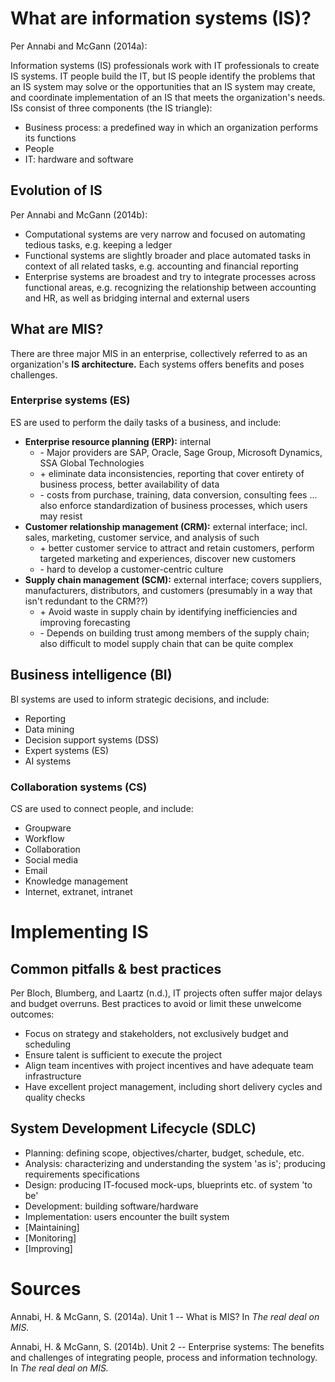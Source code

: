 

# What are information systems (IS)?

Per Annabi and McGann (2014a):

Information systems (IS) professionals work with IT professionals to create IS systems. IT people build the IT, but IS people identify the problems that an IS system may solve or the opportunities that an IS system may create, and coordinate implementation of an IS that meets the organization's needs. ISs consist of three components (the IS triangle):

- Business process: a predefined way in which an organization performs its functions
- People
- IT: hardware and software
    
## Evolution of IS
    
Per Annabi and McGann (2014b):

- Computational systems are very narrow and focused on automating tedious tasks, e.g. keeping a ledger
- Functional systems are slightly broader and place automated tasks in context of all related tasks, e.g. accounting and financial reporting
- Enterprise systems are broadest and try to integrate processes across functional areas, e.g. recognizing the relationship between accounting and HR, as well as bridging internal and external users

## What are MIS?
    
There are three major MIS in an enterprise, collectively referred to as an organization's **IS architecture.** Each systems offers benefits and poses challenges. 


### Enterprise systems (ES)

ES are used to perform the daily tasks of a business, and include:

- **Enterprise resource planning (ERP):** internal
    - \- Major providers are SAP, Oracle, Sage Group, Microsoft Dynamics, SSA Global Technologies
    - \+ eliminate data inconsistencies, reporting that cover entirety of business process, better availability of data
    - \- costs from purchase, training, data conversion, consulting fees ... also enforce standardization of business processes, which users may resist
- **Customer relationship management (CRM):** external interface; incl. sales, marketing, customer service, and analysis of such
    - \+ better customer service to attract and retain customers, perform targeted marketing and experiences, discover new customers
    - \- hard to develop a customer-centric culture
- **Supply chain management (SCM):** external interface; covers suppliers, manufacturers, distributors, and customers (presumably in a way that isn't redundant to the CRM??)
    - \+ Avoid waste in supply chain by identifying inefficiencies and improving forecasting
    - \- Depends on building trust among members of the supply chain; also difficult to model supply chain that can be quite complex 

## Business intelligence (BI)

BI systems are used to inform strategic decisions, and include:

- Reporting
- Data mining
- Decision support systems (DSS)
- Expert systems (ES)
- AI systems

### Collaboration systems (CS)

CS are used to connect people, and include:

- Groupware
- Workflow
- Collaboration
- Social media
- Email
- Knowledge management
- Internet, extranet, intranet

        
        
        
# Implementing IS 

## Common pitfalls & best practices

Per Bloch, Blumberg, and Laartz (n.d.), IT projects often suffer major delays and budget overruns. Best practices to avoid or limit these unwelcome outcomes:

- Focus on strategy and stakeholders, not exclusively budget and scheduling
- Ensure talent is sufficient to execute the project
- Align team incentives with project incentives and have adequate team infrastructure
- Have excellent project management, including short delivery cycles and quality checks

## System Development Lifecycle (SDLC)
  
- Planning: defining scope, objectives/charter, budget, schedule, etc.
- Analysis: characterizing and understanding the system 'as is'; producing requirements specifications
- Design: producing IT-focused mock-ups, blueprints etc. of system 'to be'
- Development: building software/hardware
- Implementation: users encounter the built system
- [Maintaining]
- [Monitoring]
- [Improving]


    

    
    
# Sources

Annabi, H. & McGann, S. (2014a). Unit 1 -- What is MIS? In _The real deal on MIS._

Annabi, H. & McGann, S. (2014b). Unit 2 -- Enterprise systems: The benefits and challenges of integrating people, process and information technology. In _The real deal on MIS._

